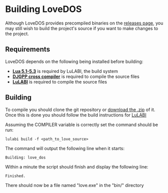 # Building LoveDOS
Although LoveDOS provides precompiled binaries on the
[releases page](https://github.com/rxi/lovedos/releases), you may still wish to
build the project's source if you want to make changes to the project.


## Requirements
LoveDOS depends on the following being installed before building:
* **[Lua 5.1-5.3](https://www.lua.org/)** is required by LuLABI, the build
  system
* **[DJGPP cross compiler](https://github.com/andrewwutw/build-djgpp)** 
  is required to compile the source files
* **[LuLABI](https://github.com/ShoesForClues/lulabi)** 
  is required to compile the source files


## Building
To compile you should clone the git repository or
[download the .zip](https://github.com/rxi/lovedos/archive/master.zip) of it.
Once this is done you should follow the build instructions for [LuLABI](https://github.com/ShoesForClues/lulabi)

Assuming the COMPILER variable is correctly set the command should be run:
```
lulabi build -f <path_to_love_source>
```
 The command will output the following line when it starts:
```
Building: love_dos
```
Within a minute the script should finish and display the following line:
```
Finished.
```
There should now be a file named "love.exe" in the "bin/" directory
